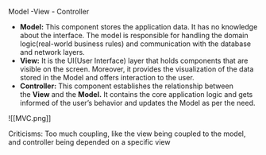 Model -View - Controller
- **Model:** This component stores the application data. It has no knowledge about the interface. The model is responsible for handling the domain logic(real-world business rules) and communication with the database and network layers.
- **View:** It is the UI(User Interface) layer that holds components that are visible on the screen. Moreover, it provides the visualization of the data stored in the Model and offers interaction to the user.
- **Controller:** This component establishes the relationship between the **View** and the **Model.** It contains the core application logic and gets informed of the user’s behavior and updates the Model as per the need.

![[MVC.png]]

Criticisms:
Too much coupling, like the view being coupled to the model, and controller being depended on a specific view
